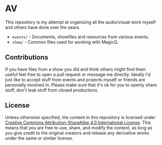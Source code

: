 # AV

This repository is my attempt at organizing all the audio/visual work myself and others have done over the years.

* `events/` - Documents, showfiles and resources from various events.
* `show/` - Common files used for working with MagicQ.

## Contributions

If you have files from a show you did and think others might find them useful feel free to open a pull request or message me directly.
Ideally I'd just like to accept stuff from events and projects myself or friends are personally involved in.
Please make sure that it's ok for you to openly share stuff, don't leak stuff from closed productions.

## License

Unless otherwise specified, the content in this repository is licensed under [Creative Commons Attribution-ShareAlike 4.0 International License](https://creativecommons.org/licenses/by-sa/4.0/).
This means that you are free to use, share, and modify the content, as long as you give credit to the original creators and release any derivative works under the same or similar license.
